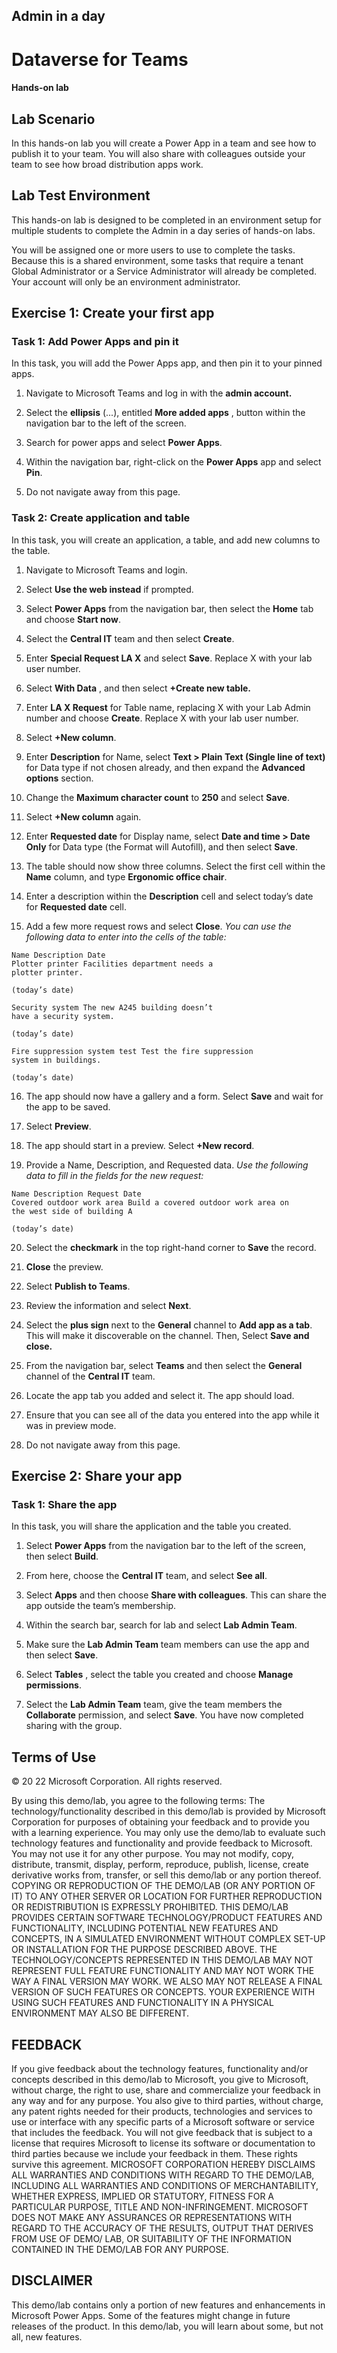 ## Admin in a day

# Dataverse for Teams

#### Hands-on lab

## Lab Scenario

In this hands-on lab you will create a Power App in a team and see how to publish it to your team. You
will also share with colleagues outside your team to see how broad distribution apps work.

## Lab Test Environment

This hands-on lab is designed to be completed in an environment setup for multiple students to complete
the Admin in a day series of hands-on labs.

You will be assigned one or more users to use to complete the tasks. Because this is a shared
environment, some tasks that require a tenant Global Administrator or a Service Administrator will already
be completed. Your account will only be an environment administrator.

## Exercise 1: Create your first app

### Task 1: Add Power Apps and pin it

In this task, you will add the Power Apps app, and then pin it to your pinned apps.

1. Navigate to Microsoft Teams and log in with the **admin account.**
2. Select the **ellipsis** (...), entitled **More added apps** , button within the navigation bar to the left of the
    screen.


3. Search for power apps and select **Power Apps**.
4. Within the navigation bar, right-click on the **Power Apps** app and select **Pin**.
5. Do not navigate away from this page.


### Task 2: Create application and table

In this task, you will create an application, a table, and add new columns to the table.

1. Navigate to Microsoft Teams and login.
2. Select **Use the web instead** if prompted.
3. Select **Power Apps** from the navigation bar, then select the **Home** tab and choose **Start now**.
4. Select the **Central IT** team and then select **Create**.
5. Enter **Special Request LA X** and select **Save**. Replace X with your lab user number.


6. Select **With Data** , and then select **+Create new table.**
7. Enter **LA X Request** for Table name, replacing X with your Lab Admin number and choose **Create**.
    Replace X with your lab user number.


8. Select **+New column**.
9. Enter **Description** for Name, select **Text > Plain Text (Single line of text)** for Data type if not
    chosen already, and then expand the **Advanced options** section.
10. Change the **Maximum character count** to **250** and select **Save**.


11. Select **+New column** again.
12. Enter **Requested date** for Display name, select **Date and time > Date Only** for Data type (the
    Format will Autofill), and then select **Save**.


13. The table should now show three columns. Select the first cell within the **Name** column, and type
    **Ergonomic office chair**.
14. Enter a description within the **Description** cell and select today’s date for **Requested date** cell.
15. Add a few more request rows and select **Close**.
    _You can use the following data to enter into the cells of the table:_

```
Name Description Date
Plotter printer Facilities department needs a
plotter printer.
```
```
(today’s date)
```
```
Security system The new A245 building doesn’t
have a security system.
```
```
(today’s date)
```
```
Fire suppression system test Test the fire suppression
system in buildings.
```
```
(today’s date)
```

16. The app should now have a gallery and a form. Select **Save** and wait for the app to be saved.
17. Select **Preview**.
18. The app should start in a preview. Select **+New record**.


19. Provide a Name, Description, and Requested data.
    _Use the following data to fill in the fields for the new request:_

```
Name Description Request Date
Covered outdoor work area Build a covered outdoor work area on
the west side of building A
```
```
(today’s date)
```
20. Select the **checkmark** in the top right-hand corner to **Save** the record.
21. **Close** the preview.
22. Select **Publish to Teams**.


23. Review the information and select **Next**.
24. Select the **plus sign** next to the **General** channel to **Add app as a tab**. This will make it discoverable
    on the channel. Then, Select **Save and close.**
25. From the navigation bar, select **Teams** and then select the **General** channel of the **Central IT** team.
26. Locate the app tab you added and select it. The app should load.
27. Ensure that you can see all of the data you entered into the app while it was in preview mode.


28. Do not navigate away from this page.

## Exercise 2: Share your app

### Task 1: Share the app

In this task, you will share the application and the table you created.

1. Select **Power Apps** from the navigation bar to the left of the screen, then select **Build**.
2. From here, choose the **Central IT** team, and select **See all**.


3. Select **Apps** and then choose **Share with colleagues**. This can share the app outside the team’s
    membership.
4. Within the search bar, search for lab and select **Lab Admin Team**.
5. Make sure the **Lab Admin Team** team members can use the app and then select **Save**.


6. Select **Tables** , select the table you created and choose **Manage permissions**.
7. Select the **Lab Admin Team** team, give the team members the **Collaborate** permission, and select
    **Save**. You have now completed sharing with the group.


## Terms of Use

© 20 22 Microsoft Corporation. All rights reserved.


By using this demo/lab, you agree to the following terms: The technology/functionality described in this
demo/lab is provided by Microsoft Corporation for purposes of obtaining your feedback and to provide
you with a learning experience. You may only use the demo/lab to evaluate such technology features and
functionality and provide feedback to Microsoft. You may not use it for any other purpose. You may not
modify, copy, distribute, transmit, display, perform, reproduce, publish, license, create derivative works
from, transfer, or sell this demo/lab or any portion thereof. COPYING OR REPRODUCTION OF THE
DEMO/LAB (OR ANY PORTION OF IT) TO ANY OTHER SERVER OR LOCATION FOR FURTHER
REPRODUCTION OR REDISTRIBUTION IS EXPRESSLY PROHIBITED. THIS DEMO/LAB PROVIDES CERTAIN
SOFTWARE TECHNOLOGY/PRODUCT FEATURES AND FUNCTIONALITY, INCLUDING POTENTIAL NEW
FEATURES AND CONCEPTS, IN A SIMULATED ENVIRONMENT WITHOUT COMPLEX SET-UP OR
INSTALLATION FOR THE PURPOSE DESCRIBED ABOVE. THE TECHNOLOGY/CONCEPTS REPRESENTED IN
THIS DEMO/LAB MAY NOT REPRESENT FULL FEATURE FUNCTIONALITY AND MAY NOT WORK THE WAY
A FINAL VERSION MAY WORK. WE ALSO MAY NOT RELEASE A FINAL VERSION OF SUCH FEATURES OR
CONCEPTS. YOUR EXPERIENCE WITH USING SUCH FEATURES AND FUNCTIONALITY IN A PHYSICAL
ENVIRONMENT MAY ALSO BE DIFFERENT.

## FEEDBACK

If you give feedback about the technology features, functionality and/or concepts described in this
demo/lab to Microsoft, you give to Microsoft, without charge, the right to use, share and commercialize
your feedback in any way and for any purpose. You also give to third parties, without charge, any patent
rights needed for their products, technologies and services to use or interface with any specific parts of a
Microsoft software or service that includes the feedback. You will not give feedback that is subject to a
license that requires Microsoft to license its software or documentation to third parties because we
include your feedback in them. These rights survive this agreement. MICROSOFT CORPORATION HEREBY
DISCLAIMS ALL WARRANTIES AND CONDITIONS WITH REGARD TO THE DEMO/LAB, INCLUDING ALL
WARRANTIES AND CONDITIONS OF MERCHANTABILITY, WHETHER EXPRESS, IMPLIED OR STATUTORY,
FITNESS FOR A PARTICULAR PURPOSE, TITLE AND NON-INFRINGEMENT. MICROSOFT DOES NOT MAKE
ANY ASSURANCES OR REPRESENTATIONS WITH REGARD TO THE ACCURACY OF THE RESULTS, OUTPUT
THAT DERIVES FROM USE OF DEMO/ LAB, OR SUITABILITY OF THE INFORMATION CONTAINED IN THE
DEMO/LAB FOR ANY PURPOSE.

## DISCLAIMER

This demo/lab contains only a portion of new features and enhancements in Microsoft Power Apps. Some
of the features might change in future releases of the product. In this demo/lab, you will learn about
some, but not all, new features.



